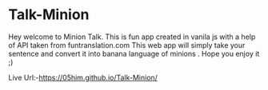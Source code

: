 # Talk-Minion
Hey welcome to Minion Talk.
This is fun app created in vanila js with a help of API taken from funtranslation.com
This web app will simply take your sentence and convert it into banana language of minions .
Hope you enjoy it ;)

Live Url:-https://05him.github.io/Talk-Minion/
